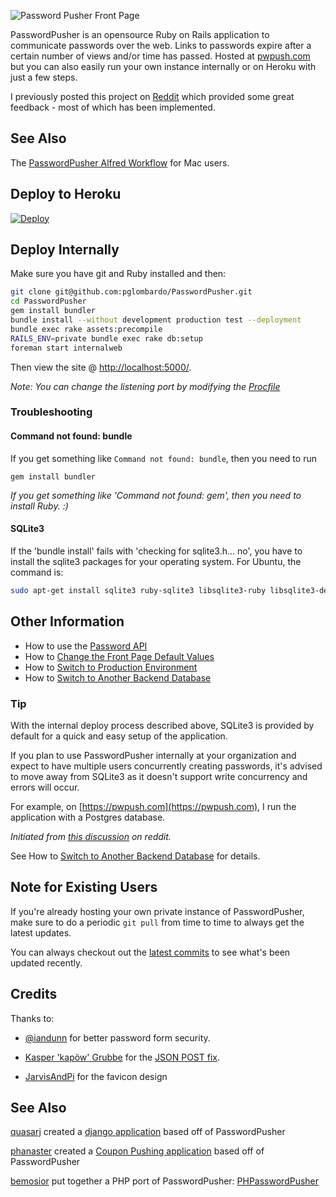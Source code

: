 ![Password Pusher Front Page](https://s3-eu-west-1.amazonaws.com/pwpush/pwpush_logo_2014.png)

PasswordPusher is an opensource Ruby on Rails application to communicate passwords over the web. Links to passwords expire after a certain number of views and/or time has passed. Hosted at [pwpush.com](https://pwpush.com) but you can also easily run your own instance internally or on Heroku with just a few steps.

I previously posted this project on [Reddit](http://www.reddit.com/r/sysadmin/comments/pfda0/do_you_email_out_passwords_i_wrote_this_utility/) which provided some great feedback - most of which has been implemented.

## See Also

The [PasswordPusher Alfred Workflow](http://www.packal.org/workflow/passwordpusher) for Mac users.

## Deploy to Heroku

[![Deploy](https://www.herokucdn.com/deploy/button.png)](https://heroku.com/deploy)

## Deploy Internally

Make sure you have git and Ruby installed and then:

```sh
git clone git@github.com:pglombardo/PasswordPusher.git
cd PasswordPusher
gem install bundler
bundle install --without development production test --deployment
bundle exec rake assets:precompile
RAILS_ENV=private bundle exec rake db:setup
foreman start internalweb
```

Then view the site @ [http://localhost:5000/](http://localhost:5000/).

_Note: You can change the listening port by modifying the
[Procfile](https://github.com/pglombardo/PasswordPusher/blob/master/Procfile#L2)_

### Troubleshooting

#### Command not found: bundle

If you get something like `Command not found: bundle`, then you need to run

    gem install bundler

_If you get something like 'Command not found: gem', then you need to install Ruby. :)_

#### SQLite3

If the 'bundle install' fails with 'checking for sqlite3.h... no', you have to install the sqlite3 packages for your operating system.  For Ubuntu, the command is:

```sh
sudo apt-get install sqlite3 ruby-sqlite3 libsqlite3-ruby libsqlite3-dev
```

## Other Information

* How to use the [Password API](https://github.com/pglombardo/PasswordPusher/wiki/Password-API)
* How to [Change the Front Page Default Values](https://github.com/pglombardo/PasswordPusher/wiki/Changing-the-Front-Page-Default-Values)
* How to [Switch to Production Environment](https://github.com/pglombardo/PasswordPusher/wiki/Switch-to-Production-Environment)
* How to [Switch to Another Backend Database](https://github.com/pglombardo/PasswordPusher/wiki/Switch-to-Another-Backend-Database)

### Tip

With the internal deploy process described above, SQLite3 is provided by default for a quick and easy setup of the application.

If you plan to use PasswordPusher internally at your organization and expect to have multiple users concurrently creating passwords, it's advised to move away from SQLite3 as it doesn't support write concurrency and errors will occur.  

For example, on [https://pwpush.com](https://pwpush.com), I run the application with a Postgres database.

*Initiated from [this discussion](http://www.reddit.com/r/sysadmin/comments/yxps8/passwordpusher_best_way_to_deliver_passwords_to/c5zwts9) on reddit.*

See How to [Switch to Another Backend Database](https://github.com/pglombardo/PasswordPusher/wiki/Switch-to-Another-Backend-Database) for details.

## Note for Existing Users

If you're already hosting your own private instance of PasswordPusher, make sure to do a periodic `git pull` from time to time to always get the latest updates. 

You can always checkout out the [latest commits](https://github.com/pglombardo/PasswordPusher/commits/master) to see what's been updated recently.

## Credits

Thanks to:

* [@iandunn](https://github.com/iandunn) for better password form security.

* [Kasper 'kapöw' Grubbe](https://github.com/kaspergrubbe) for the [JSON POST fix](https://github.com/pglombardo/PasswordPusher/pull/3).

* [JarvisAndPi](http://www.reddit.com/user/JarvisAndPi) for the favicon design

## See Also

[quasarj](https://github.com/quasarj) created a [django application](https://github.com/quasarj/projectgiraffe) based off of PasswordPusher

[phanaster](https://github.com/phanaster) created a [Coupon Pushing application](https://github.com/phanaster/cpsh.me) based off of PasswordPusher

[bemosior](https://github.com/bemosior) put together a PHP port of PasswordPusher: [PHPasswordPusher](https://github.com/bemosior/PHPasswordPusher)


